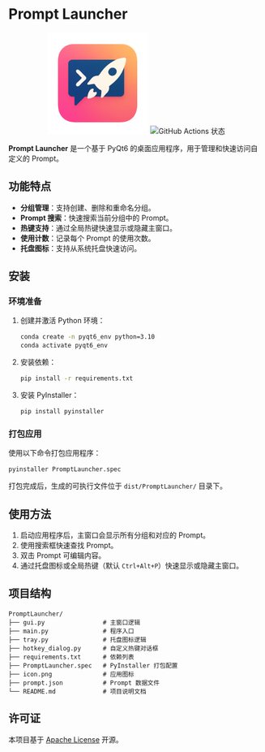 # Prompt Launcher

<div align="center">
  <img src="icon.png" alt="Prompt Launcher 图标" width="200">
  <img src="https://github.com/jiachenwei/PromptLauncher/actions/workflows/build.yml/badge.svg" alt="GitHub Actions 状态">
</div>

**Prompt Launcher** 是一个基于 PyQt6 的桌面应用程序，用于管理和快速访问自定义的 Prompt。

## 功能特点

- **分组管理**：支持创建、删除和重命名分组。
- **Prompt 搜索**：快速搜索当前分组中的 Prompt。
- **热键支持**：通过全局热键快速显示或隐藏主窗口。
- **使用计数**：记录每个 Prompt 的使用次数。
- **托盘图标**：支持从系统托盘快速访问。

## 安装

### 环境准备

1. 创建并激活 Python 环境：

   ```bash
   conda create -n pyqt6_env python=3.10
   conda activate pyqt6_env
   ```

2. 安装依赖：

   ```bash
   pip install -r requirements.txt
   ```

3. 安装 PyInstaller：

   ```bash
   pip install pyinstaller
   ```

### 打包应用

使用以下命令打包应用程序：

```bash
pyinstaller PromptLauncher.spec
```

打包完成后，生成的可执行文件位于 `dist/PromptLauncher/` 目录下。

## 使用方法

1. 启动应用程序后，主窗口会显示所有分组和对应的 Prompt。
2. 使用搜索框快速查找 Prompt。
3. 双击 Prompt 可编辑内容。
4. 通过托盘图标或全局热键（默认 `Ctrl+Alt+P`）快速显示或隐藏主窗口。

## 项目结构

```plaintext
PromptLauncher/
├── gui.py                # 主窗口逻辑
├── main.py               # 程序入口
├── tray.py               # 托盘图标逻辑
├── hotkey_dialog.py      # 自定义热键对话框
├── requirements.txt      # 依赖列表
├── PromptLauncher.spec   # PyInstaller 打包配置
├── icon.png              # 应用图标
├── prompt.json           # Prompt 数据文件
└── README.md             # 项目说明文档
```

## 许可证

本项目基于 [Apache License](LICENSE) 开源。
